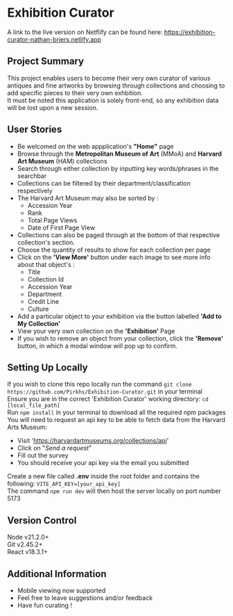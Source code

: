 
# Exhibition Curator

A link to the live version on Netflify can be found here: https://exhibition-curator-nathan-briers.netlify.app

## Project Summary
This project enables users to become their very own curator of various antiques and fine artworks by browsing through collections and choosing to add specific pieces to their very own exhbition. <br>
It must be noted this application is solely front-end, so any exhibition data will be lost upon a new session.

## User Stories
- Be welcomed on the web appplication's **"Home"** page
- Browse through the **Metropolitan Museum of Art** (MMoA) and **Harvard Art Museum** (HAM) collections
- Search through either collection by inputting key words/phrases in the searchbar
- Collections can be filtered by their department/classification respectively
- The Harvard Art Museum may also be sorted by :
    - Accession Year
    - Rank
    - Total Page Views
    - Date of First Page View
- Collections can also be paged through at the bottom of that respective collection's section.
- Choose the quantity of results to show for each collection per page
- Click on the **'View More'** button under each image to see more info about that object's :
    - Title
    - Collection Id
    - Accession Year
    - Department
    - Credit Line
    - Culture
- Add a particular object to your exhibition via the button labelled **'Add to My Collection'**
- View your very own collection on the **'Exhibition'** Page
- If you wish to remove an object from your collection, click the **'Remove'** button, in which a modal window will pop up to confirm.

## Setting Up Locally
If you wish to clone this repo locally run the command ```git clone https://github.com/Pirkhs/Exhibition-Curator.git``` in your terminal <br> 
Ensure you are in the correct 'Exhibition Curator' working directory: ```cd [local_file_path]``` <br> 
Run ```npm install``` in your terminal to download all the required npm packages <br> 
You will need to request an api key to be able to fetch data from the Harvard Arts Museum:
- Visit 'https://harvardartmuseums.org/collections/api'
- Click on "*Send a request*"
- Fill out the survey 
- You should receive your api key via the email you submitted <br>

Create a new file called **.env** inside the root folder and contains the following: ```VITE_API_KEY=[your_api_key]``` <br>
The command ```npm run dev``` will then host the server locally on port number 5173 <br> 

## Version Control
Node v21.2.0+ <br>
Git v2.45.2+ <br>
React v18.3.1+

## Additional Information
- Mobile viewing now supported
- Feel free to leave suggestions and/or feedback
- Have fun curating !